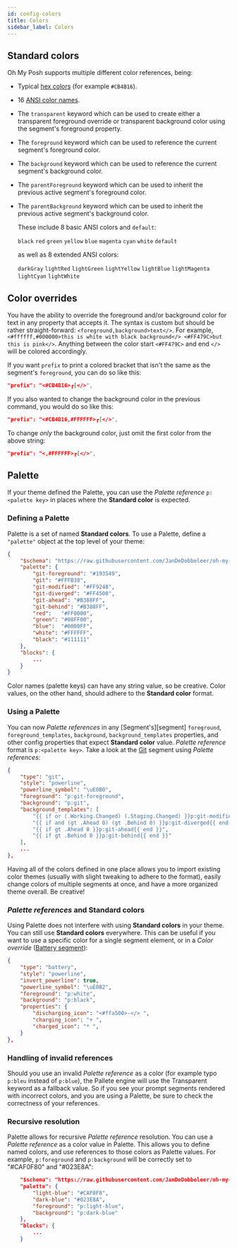 ```yaml
---
id: config-colors
title: Colors
sidebar_label: Colors
---
```


## Standard colors

Oh My Posh supports multiple different color references, being:

- Typical [hex colors][hexcolors] (for example `#CB4B16`).
- 16 [ANSI color names][ansicolors].
- The `transparent` keyword which can be used to create either a transparent foreground override
  or transparent background color using the segment's foreground property.
- The `foreground` keyword which can be used to reference the current segment's foreground color.
- The `background` keyword which can be used to reference the current segment's background color.
- The `parentForeground` keyword which can be used to inherit the previous active segment's foreground color.
- The `parentBackground` keyword which can be used to inherit the previous active segment's background color.

  These include 8 basic ANSI colors and `default`:

  `black` `red` `green` `yellow` `blue` `magenta` `cyan` `white` `default`

  as well as 8 extended ANSI colors:

  `darkGray` `lightRed` `lightGreen` `lightYellow` `lightBlue` `lightMagenta` `lightCyan` `lightWhite`

## Color overrides

You have the ability to override the foreground and/or background color for text in any property that accepts it.
The syntax is custom but should be rather straight-forward: `<foreground,background>text</>`. For example,
`<#ffffff,#000000>this is white with black background</> <#FF479C>but this is pink</>`.
Anything between the color start `<#FF479C>` and end `</>` will be colored accordingly.

If you want `prefix` to print a colored bracket that isn't the same as the segment's `foreground`, you can
do so like this:

```json
"prefix": "<#CB4B16>┏[</>",
```

If you also wanted to change the background color in the previous command, you would do so like this:

```json
"prefix": "<#CB4B16,#FFFFFF>┏[</>",
```

To change *only* the background color, just omit the first color from the above string:

```json
"prefix": "<,#FFFFFF>┏[</>",
```

## Palette

If your theme defined the Palette, you can use the _Palette reference_ `p:<palette key>` in places where the
__Standard color__ is expected.

### Defining a Palette

Palette is a set of named __Standard colors__. To use a Palette, define a `"palette"` object
at the top level of your theme:

```json
{
    "$schema": "https://raw.githubusercontent.com/JanDeDobbeleer/oh-my-posh/main/themes/schema.json",
    "palette": {
        "git-foreground": "#193549",
        "git": "#FFFB38",
        "git-modified": "#FF9248",
        "git-diverged": "#FF4500",
        "git-ahead": "#B388FF",
        "git-behind": "#B388FF",
        "red":   "#FF0000",
        "green": "#00FF00",
        "blue":  "#0000FF",
        "white": "#FFFFFF",
        "black": "#111111"
    },
    "blocks": {
        ...
    }
}
```

Color names (palette keys) can have any string value, so be creative.
Color values, on the other hand, should adhere to the __Standard color__ format.

### Using a Palette

You can now _Palette references_ in any [Segment's][segment] `foreground`, `foreground_templates`,
`background`, `background_templates` properties, and other config properties that expect __Standard color__ value.
_Palette reference_ format is `p:<palette key>`. Take a look at the [Git][git] segment using _Palette references_:

```json
{
    "type": "git",
    "style": "powerline",
    "powerline_symbol": "\uE0B0",
    "foreground": "p:git-foreground",
    "background": "p:git",
    "background_templates": [
        "{{ if or (.Working.Changed) (.Staging.Changed) }}p:git-modified{{ end }}",
        "{{ if and (gt .Ahead 0) (gt .Behind 0) }}p:git-diverged{{ end }}",
        "{{ if gt .Ahead 0 }}p:git-ahead{{ end }}",
        "{{ if gt .Behind 0 }}p:git-behind{{ end }}"
    ],
    ...
},
```

Having all of the colors defined in one place allows you to import existing color themes (usually with slight
tweaking to adhere to the format), easily change colors of multiple segments at once, and have a more
organized theme overall. Be creative!

### _Palette references_ and __Standard colors__

Using Palette does not interfere with using __Standard colors__ in your theme. You can still use __Standard colors__
everywhere. This can be useful if you want to use a specific color for a single segment element, or in a
_Color override_ ([Battery segment][battery]):

```json
{
    "type": "battery",
    "style": "powerline",
    "invert_powerline": true,
    "powerline_symbol": "\uE0B2",
    "foreground": "p:white",
    "background": "p:black",
    "properties": {
        "discharging_icon": "<#ffa500>-</> ",
        "charging_icon": "+ ",
        "charged_icon": "* ",
    }
},
```

### Handling of invalid references

Should you use an invalid _Palette reference_ as a color (for example typo `p:bleu` instead of `p:blue`),
the Pallete engine will use the Transparent keyword as a fallback value. So if you see your prompt segments
rendered with incorrect colors, and you are using a Palette, be sure to check the correctness of your references.

### Recursive resolution

Palette allows for recursive _Palette reference_ resolution. You can use a _Palette reference_ as a color
value in Palette. This allows you to define named colors, and use references to those colors as Palette values.
For example, `p:foreground` and `p:background`  will be correctly set to "#CAF0F80" and "#023E8A":

```json
    "$schema": "https://raw.githubusercontent.com/JanDeDobbeleer/oh-my-posh/main/themes/schema.json",
    "palette": {
        "light-blue": "#CAF0F8",
        "dark-blue": "#023E8A",
        "foreground": "p:light-blue",
        "background": "p:dark-blue"
    },
    "blocks": {
        ...
    }
```

[hexcolors]: https://htmlcolorcodes.com/color-chart/material-design-color-chart/
[ansicolors]: https://htmlcolorcodes.com/color-chart/material-design-color-chart/
[git]: /docs/segment-git
[battery]: /docs/segment-battery
